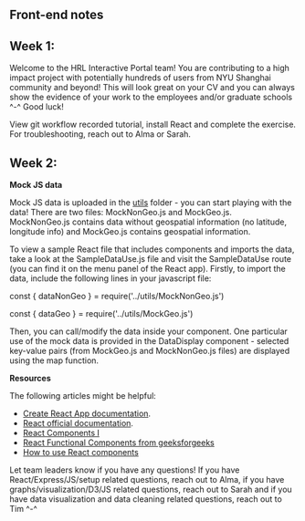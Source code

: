 ## Front-end notes

## Week 1:

Welcome to the HRL Interactive Portal team! You are contributing to a high impact project with potentially hundreds of users from NYU Shanghai community and beyond! This will look great on your CV and you can always show the evidence of your work to the employees and/or graduate schools ^-^ Good luck!

View git workflow recorded tutorial, install React and complete the exercise. For troubleshooting, reach out to Alma or Sarah.

## Week 2:

**Mock JS data**

Mock JS data is uploaded in the [utils](https://docs.google.com/forms/d/e/1FAIpQLScHZWErUzf4Va2pIp-jfaT0APpLI42g3VxjmACjSkuPjB2OMQ/viewform?usp=sf_link) folder - you can start playing with the data!
There are two files: MockNonGeo.js and MockGeo.js. <br/>
MockNonGeo.js contains data without geospatial information (no latitude, longitude info) and MockGeo.js contains geospatial information.

To view a sample React file that includes components and imports the data, take a look at the SampleDataUse.js file and visit the SampleDataUse route (you can find it on the menu panel of the React app). Firstly, to import the data, include the following lines in your javascript file:

const { dataNonGeo } = require('../utils/MockNonGeo.js')

const { dataGeo } = require('../utils/MockGeo.js')

Then, you can call/modify the data inside your component. One particular use of the mock data is provided in the DataDisplay component - selected key-value pairs (from MockGeo.js and MockNonGeo.js files) are displayed using the map function.

**Resources**

The following articles might be helpful:

- [Create React App documentation](https://facebook.github.io/create-react-app/docs/getting-started).
- [React official documentation](https://reactjs.org/).
- [React Components I](https://www.robinwieruch.de/react-function-component)
- [React Functional Components from geeksforgeeks](https://www.geeksforgeeks.org/reactjs-functional-components/)
- [How to use React components](https://www.infoworld.com/article/3603276/how-to-use-react-functional-components.html)

Let team leaders know if you have any questions! If you have React/Express/JS/setup related questions, reach out to Alma, if you have graphs/visualization/D3/JS related questions, reach out to Sarah and if you have data visualization and data cleaning related questions, reach out to Tim ^-^
